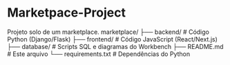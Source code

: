 # Marketpace-Project
Projeto solo de um marketplace.
marketplace/
├── backend/              # Código Python (Django/Flask)
├── frontend/             # Código JavaScript (React/Next.js)
├── database/             # Scripts SQL e diagramas do Workbench
├── README.md            # Este arquivo
└── requirements.txt      # Dependências do Python
